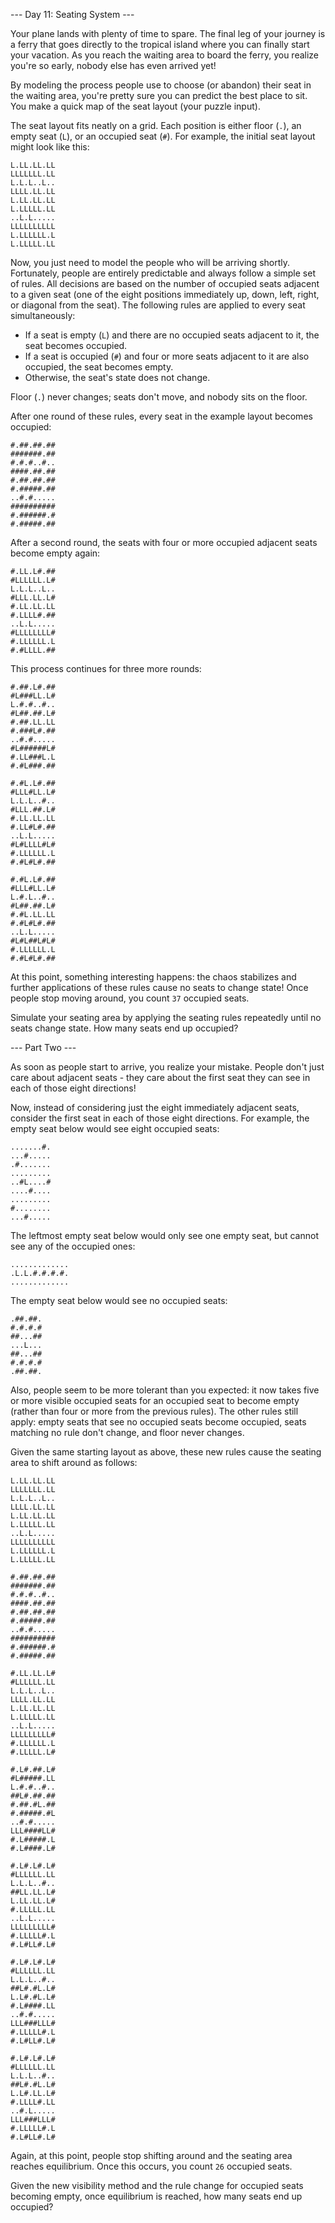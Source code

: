 --- Day 11: Seating System ---

Your plane lands with plenty of time to spare. The final leg of your journey is a ferry that goes directly to the tropical island where you can finally start your vacation. As you reach the waiting area to board the ferry, you realize you're so early, nobody else has even arrived yet!

By modeling the process people use to choose (or abandon) their seat in the waiting area, you're pretty sure you can predict the best place to sit. You make a quick map of the seat layout (your puzzle input).

The seat layout fits neatly on a grid. Each position is either floor (`.`), an empty seat (`L`), or an occupied seat (`#`). For example, the initial seat layout might look like this:

	L.LL.LL.LL
	LLLLLLL.LL
	L.L.L..L..
	LLLL.LL.LL
	L.LL.LL.LL
	L.LLLLL.LL
	..L.L.....
	LLLLLLLLLL
	L.LLLLLL.L
	L.LLLLL.LL

Now, you just need to model the people who will be arriving shortly. Fortunately, people are entirely predictable and always follow a simple set of rules. All decisions are based on the number of occupied seats adjacent to a given seat (one of the eight positions immediately up, down, left, right, or diagonal from the seat). The following rules are applied to every seat simultaneously:

- If a seat is empty (`L`) and there are no occupied seats adjacent to it, the seat becomes occupied.
- If a seat is occupied (`#`) and four or more seats adjacent to it are also occupied, the seat becomes empty.
- Otherwise, the seat's state does not change.

Floor (`.`) never changes; seats don't move, and nobody sits on the floor.

After one round of these rules, every seat in the example layout becomes occupied:

	#.##.##.##
	#######.##
	#.#.#..#..
	####.##.##
	#.##.##.##
	#.#####.##
	..#.#.....
	##########
	#.######.#
	#.#####.##

After a second round, the seats with four or more occupied adjacent seats become empty again:

	#.LL.L#.##
	#LLLLLL.L#
	L.L.L..L..
	#LLL.LL.L#
	#.LL.LL.LL
	#.LLLL#.##
	..L.L.....
	#LLLLLLLL#
	#.LLLLLL.L
	#.#LLLL.##

This process continues for three more rounds:

	#.##.L#.##
	#L###LL.L#
	L.#.#..#..
	#L##.##.L#
	#.##.LL.LL
	#.###L#.##
	..#.#.....
	#L######L#
	#.LL###L.L
	#.#L###.##

	#.#L.L#.##
	#LLL#LL.L#
	L.L.L..#..
	#LLL.##.L#
	#.LL.LL.LL
	#.LL#L#.##
	..L.L.....
	#L#LLLL#L#
	#.LLLLLL.L
	#.#L#L#.##

	#.#L.L#.##
	#LLL#LL.L#
	L.#.L..#..
	#L##.##.L#
	#.#L.LL.LL
	#.#L#L#.##
	..L.L.....
	#L#L##L#L#
	#.LLLLLL.L
	#.#L#L#.##

At this point, something interesting happens: the chaos stabilizes and further applications of these rules cause no seats to change state! Once people stop moving around, you count `37` occupied seats.

Simulate your seating area by applying the seating rules repeatedly until no seats change state. How many seats end up occupied?

--- Part Two ---

As soon as people start to arrive, you realize your mistake. People don't just care about adjacent seats - they care about the first seat they can see in each of those eight directions!

Now, instead of considering just the eight immediately adjacent seats, consider the first seat in each of those eight directions. For example, the empty seat below would see eight occupied seats:

	.......#.
	...#.....
	.#.......
	.........
	..#L....#
	....#....
	.........
	#........
	...#.....

The leftmost empty seat below would only see one empty seat, but cannot see any of the occupied ones:

	.............
	.L.L.#.#.#.#.
	.............

The empty seat below would see no occupied seats:

	.##.##.
	#.#.#.#
	##...##
	...L...
	##...##
	#.#.#.#
	.##.##.

Also, people seem to be more tolerant than you expected: it now takes five or more visible occupied seats for an occupied seat to become empty (rather than four or more from the previous rules). The other rules still apply: empty seats that see no occupied seats become occupied, seats matching no rule don't change, and floor never changes.

Given the same starting layout as above, these new rules cause the seating area to shift around as follows:

	L.LL.LL.LL
	LLLLLLL.LL
	L.L.L..L..
	LLLL.LL.LL
	L.LL.LL.LL
	L.LLLLL.LL
	..L.L.....
	LLLLLLLLLL
	L.LLLLLL.L
	L.LLLLL.LL

	#.##.##.##
	#######.##
	#.#.#..#..
	####.##.##
	#.##.##.##
	#.#####.##
	..#.#.....
	##########
	#.######.#
	#.#####.##

	#.LL.LL.L#
	#LLLLLL.LL
	L.L.L..L..
	LLLL.LL.LL
	L.LL.LL.LL
	L.LLLLL.LL
	..L.L.....
	LLLLLLLLL#
	#.LLLLLL.L
	#.LLLLL.L#

	#.L#.##.L#
	#L#####.LL
	L.#.#..#..
	##L#.##.##
	#.##.#L.##
	#.#####.#L
	..#.#.....
	LLL####LL#
	#.L#####.L
	#.L####.L#

	#.L#.L#.L#
	#LLLLLL.LL
	L.L.L..#..
	##LL.LL.L#
	L.LL.LL.L#
	#.LLLLL.LL
	..L.L.....
	LLLLLLLLL#
	#.LLLLL#.L
	#.L#LL#.L#

	#.L#.L#.L#
	#LLLLLL.LL
	L.L.L..#..
	##L#.#L.L#
	L.L#.#L.L#
	#.L####.LL
	..#.#.....
	LLL###LLL#
	#.LLLLL#.L
	#.L#LL#.L#

	#.L#.L#.L#
	#LLLLLL.LL
	L.L.L..#..
	##L#.#L.L#
	L.L#.LL.L#
	#.LLLL#.LL
	..#.L.....
	LLL###LLL#
	#.LLLLL#.L
	#.L#LL#.L#

Again, at this point, people stop shifting around and the seating area reaches equilibrium. Once this occurs, you count `26` occupied seats.

Given the new visibility method and the rule change for occupied seats becoming empty, once equilibrium is reached, how many seats end up occupied?